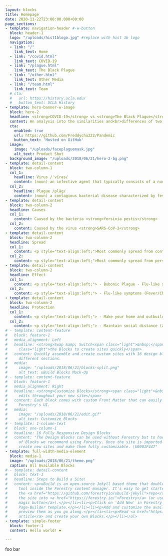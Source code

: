 ```yaml
---
layout: blocks
title: Homepage
date: 2020-11-22T23:00:00.000+00:00
page_sections:
- template: navigation-header #-w-button
  block: header-1
  logo: "/uploads/hist1blogo.jpg" #replace with hist 1b logo
  navigation:
  - link: "/"
    link_text: Home
  - link: "/covid.html" 
    link_text: COVID-19
  - link: "/plague.html"
    link_text: The Black Plague
  - link: "/other.html"
    link_text: Other Media
  - link: "/team.html"
    link_text: Team
  # cta:
  #   url: https://history.ucla.edu/
  #   button_text: UCLA History
- template: hero-banner-w-image
  block: hero-2
  headline: <strong>COVID-19</strong> vs <strong>The Black Plague</strong> # <br><strong>design blocks</strong>
  content: An analysis into the similarities and<br>differences of two widespread diseases. #The tool that allows you to build beautiful sites<br>all inside Forestry's content manager.
  cta:
    enabled: true
    url: https://github.com/Freddychu222/Pandemic
    button_text: 'Hosted on GitHub'
  image:
    image: "/uploads/faceplaguemask.jpg"
    alt_text: Product Shot
  background_image: "/uploads/2018/06/21/hero-2-bg.png"
- template: detail-content
  block: two-column-1
  col_1: 
    headline: Virus /ˈvīrəs/
    content: (noun) an infective agent that typically consists of a nucleic acid molecule in a protein coat, is too small to be seen by light microscopy, and is able to multiply only within the living cells of a host.
  col_2:
    headline: Plague /plāɡ/
    content: (noun) a contagious bacterial disease characterized by fever and delirium, typically with the formation of buboes (bubonic plague) and sometimes infection of the lungs (pneumonic plague).
- template: detail-content
  block: two-column-2
  headline: Causes
  col_1: 
    content: Caused by the bacteria <strong>Yersinia pestis</strong>
  col_2:
    content: Caused by the virus <strong>SARS-CoV-2</strong>
- template: detail-content
  block: two-column-2
  headline: Spread
  col_1: 
    content: <p style="text-align:left;">Most commonly spread from contaminated/infected animals. People were bitten by infected fleas (fleas get it from infected rodents) and came into contact with contaminated animal tissue. In some cases, humans who have developed pneumonic plague can transmit the plague in an aerosol form through cough droplets, but this was much rarer.</p>
  col_2:
    content: <p style="text-align:left;">Most commonly spread from person-to-person by inhalation of respiratory droplets into the lungs. Based on current transmission rates, the virus is spreading easily and sustainably between people. Estimations place its infectivity between the flu and measles. Risk of animal to human transmission is considered to be very low.</p>
- template: detail-content
  block: two-column-2
  headline: Effect
  col_1: 
    content: <p style="text-align:left;"> - Bubonic Plague - Flu-like symptoms + swollen lymph nodes (buboes)<br>&emsp; - Results from being bitten by infected fleas<br> - Septicemic Plague - Flu-like symptoms + abdominal pain + internal bleeding + tissue death. <br>&emsp; - Results from untreated bubonic plague or handling infected animals<br> - Pneumonic Plague - flu -like symptoms + severe pneumonia. <br>&emsp; - Results from inhaling infected droplets from infected individuals or when untreated plague spreads to lungs. <br>&emsp; - Only form of plague that can spread person-person</p>
  col_2:
    content: <p style="text-align:left;"> - Flu-like symptoms (Fever/Chills, Cough, Fatigue, Muscle/Body Aches, Headaches)<br> - Sore Throat, Cough<br> - Congestion/Runny Nose<br> - Nausea/Vomiting<br>- Diarrhea<br> - Shortness of Breath/Difficulty Breathing<br> - Loss of taste/smell</p>
- template: detail-content
  block: two-column-2
  headline: Protection
  col_1: 
    content: <p style="text-align:left;"> - Make your home and outbuildings rodent-proof.<br> - Wear gloves when handling potentially infected animals.<br> - Wear insect repellent to keep rodent fleas away.<br> - DEET + Permethrin containing products are effective repellents.<br> - Keep fleas off your pets.<br> - Because of lack of individuals infected with pneumonic plague, most don’t have to worry about measure to prevent  human to human transmission</p>
  col_2:
    content: <p style="text-align:left;"> - Maintain social distance (at least 6ft).<br> - Wash your hands with soap and water or with 60%+ alcohol hand sanitizer.<br> - Clean and disinfect potentially contaminated surfaces.<br> - Wear a mask!</p>
# - template: content-feature
#   block: feature-1
#   media_alignment: Left
#   headline: <strong>Swap &amp; Switch<span class="light">&nbsp;</span></strong><span
#     class="light">the Blocks to create sites quickly</span>
#   content: Quickly assemble and create custom sites with 16 design blocks for seven
#     different sections.
#   media:
#     image: "/uploads/2018/06/21/blocks-split.png"
#     alt_text: uBuild Blocks Mock-Up  
# - template: content-feature
#   block: feature-1
#   media_alignment: Right
#   headline: <strong>Customize Blocks</strong><span class="light">&nbsp;to make quick
#     edits throughout your new site</span>
#   content: Each block comes with custom Front Matter that can easily be edited in
#     Forestry's UI.
#   media:
#     image: "/uploads/2018/06/21/edit.gif"
#     alt_text: Customize Blocks
# - template: 1-column-text
#   block: one-column-1
#   headline: 16 Fully Responsive Design Blocks
#   content: "The Design Blocks can be used without Forestry but to harness the power
#     of Blocks we recommend using Forestry. Once the site is imported you can immediately
#     create new sites and make them fully customizable. \U0001F447"
- template: full-width-media-element
  block: media-1
  image: "/uploads/2018/06/21/theme.png"
  caption: All Available Blocks
# - template: detail-content
#   block: text-1
#   headline: Steps to Build a Site!
#   content: <p>uBuild is an open-source Jekyll based theme that doubles as a builder
#     tool inside the Forestry content manager. It's easy to get started!</p><ol><li><p>Fork
#     the <a href="https://github.com/forestryio/ubuild-jekyll">repo</a> and import
#     the site into <a href="https://forestry.io/">Forestry</a> (or use <a href="https://forestry.io/blog/ubuild-a-new-theme-for-static-sites-using-blocks#even-quicker-start">our
#     magic button</a>).</p></li><li><p>Click on 'Add New' in Forestry and select the
#     Page-Builder template.</p></li><li><p>Add and customize the available Blocks and
#     preview them as you go along.</p></li><li><p>Read <a href="https://forestry.io/blog/ubuild-a-new-theme-for-static-sites-using-blocks/">our
#     article</a> and create your own Blocks.</p></li></ol>
- template: simple-footer
  block: footer-1
  content: Hello world! ❤︎

---
```

foo bar